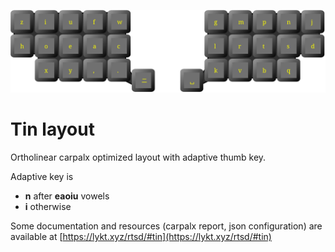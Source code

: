 ![Tin layout](layout.svg)

# Tin layout

Ortholinear carpalx optimized layout with adaptive thumb key.

Adaptive key is
 * **n** after **eaoiu** vowels
 * **i** otherwise

Some documentation and resources (carpalx report, json configuration) are available at [https://lykt.xyz/rtsd/#tin](https://lykt.xyz/rtsd/#tin)

